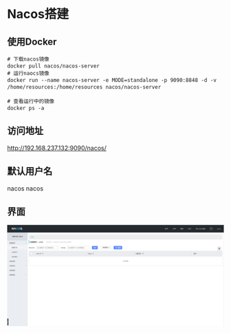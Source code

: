 # Nacos搭建
## 使用Docker
```shell
# 下载nacos镜像
docker pull nacos/nacos-server
# 运行naocs镜像
docker run --name nacos-server -e MODE=standalone -p 9090:8848 -d -v /home/resources:/home/resources nacos/nacos-server

# 查看运行中的镜像
docker ps -a
```
## 访问地址
http://192.168.237.132:9090/nacos/
## 默认用户名
nacos nacos
## 界面
![nacos界面](vx_images/33975810231700.png)
